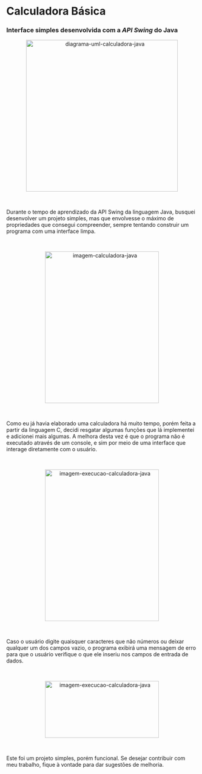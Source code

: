 <h1>Calculadora Básica</h1>

<h3>Interface simples desenvolvida com a <em>API Swing</em> do Java</h3>

<p align="center">
  <img src="https://user-images.githubusercontent.com/72031181/147887042-28b4372d-468d-42fd-a100-f9a2cc0b8d24.png" width="400" height="400" alt="diagrama-uml-calculadora-java"/>
</p><br/>

<p aling="justify">Durante o tempo de aprendizado da API Swing da linguagem Java, busquei desenvolver um projeto simples, mas que envolvesse o máximo de propriedades que
consegui compreender, sempre tentando construir um programa com uma interface limpa.</p><br/>

<p align="center">
  <img src="https://user-images.githubusercontent.com/72031181/147886644-12cb5717-8728-452b-b06a-ad03787a1165.png" width="300" height="400" alt="imagem-calculadora-java"/>
</p><br/>

<p aling="justify">Como eu já havia elaborado uma calculadora há muito tempo, porém feita a partir da linguagem C, decidi resgatar algumas funções que lá implementei e 
adicionei mais algumas. A melhora desta vez é que o programa não é executado através de um console, e sim por meio de uma interface que interage diretamente com 
o usuário.</p><br/>

<p align="center">
  <img src="https://user-images.githubusercontent.com/72031181/147886756-9b020741-0bc8-4c6c-b2bb-3320135f2f4c.png" width="300" height="400" alt="imagem-execucao-calculadora-java"/>
</p><br/>

<p aling="justify">Caso o usuário digite quaisquer caracteres que não números ou deixar qualquer um dos campos vazio, o programa exibirá uma mensagem de erro para que o 
usuário verifique o que ele inseriu nos campos de entrada de dados.</p><br/>

<p align="center">
  <img src="https://user-images.githubusercontent.com/72031181/147886782-9c074e5a-215d-4b3b-8a39-566cd8c5904c.png" width="300" height="150" alt="imagem-execucao-calculadora-java"/>
</p><br/>


<p aling="justify">Este foi um projeto simples, porém funcional. Se desejar contribuir com meu trabalho, fique à vontade para dar sugestões de melhoria.</p><br/>
